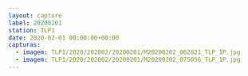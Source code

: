 ```yaml
---
layout: capture
label: 20200201
station: TLP1
date: 2020-02-01 00:00:00+00:00
capturas:
  - imagem: TLP1/2020/202002/20200201/M20200202_062821_TLP_1P.jpg
  - imagem: TLP1/2020/202002/20200201/M20200202_075056_TLP_1P.jpg
---
```

